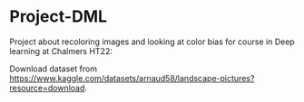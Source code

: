 # Project-DML
Project about recoloring images and looking at color bias for course in Deep learning at Chalmers HT22:

Download dataset from https://www.kaggle.com/datasets/arnaud58/landscape-pictures?resource=download.


